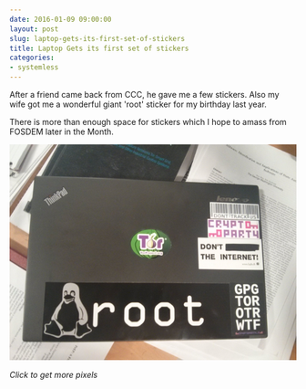 ```yaml
---
date: 2016-01-09 09:00:00
layout: post
slug: laptop-gets-its-first-set-of-stickers
title: Laptop Gets its first set of stickers
categories:
- systemless
---
```

After a friend came back from CCC, he gave me a few stickers. Also my wife got me a wonderful giant 'root' sticker for my birthday last year.

There is more than enough space for stickers which I hope to amass from FOSDEM later in the Month.

[ ![ThinkPad T450s with stickers](/images/sm_t450s_fist_stickers.jpg) ](/images/lg_t450s_fist_stickers.jpg)

*Click to get more pixels*